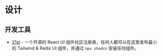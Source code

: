 # 设计

## 开发工具

- [21st](https://21st.dev/) - 一个开源的 React UI 组件社区注册表，任何人都可以在这里发布最小的 Tailwind & Radix UI 组件，并通过 `npx shadcn` 安装任何组件。